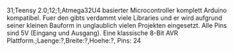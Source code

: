 31;Teensy 2.0;12;1;Atmega32U4 basierter Microcontroller komplett Arduino kompatibel. Fuer den gibts verdammt viele Libraries und er wird aufgrund seiner kleinen Bauform in unglaublich vielen Projekten eingesetzt. Alle Pins sind 5V (Eingang und Ausgang). Eine klassische 8-Bit AVR Plattform.;Laenge:?,Breite:?,Hoehe:?, Pins: 24
